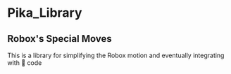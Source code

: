 Pika_Library
=============

## Robox's Special Moves

This is a library for simplifying the Robox motion and eventually integrating with :turtle: code

